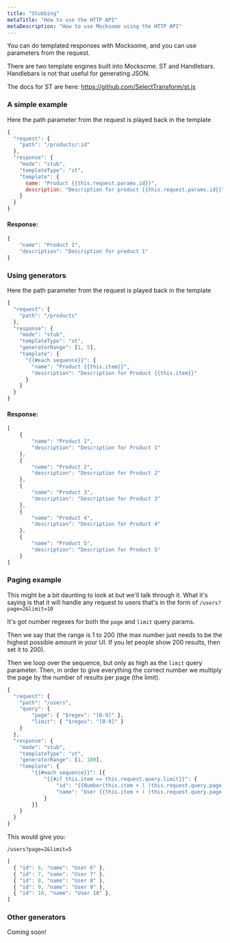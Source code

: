 ```yaml
---
title: "Stubbing"
metaTitle: "How to use the HTTP API"
metaDescription: "How to use Mocksome using the HTTP API"
---
```


You can do templated responses with Mocksome, and you can use parameters from the request.

There are two template engines built into Mocksome. ST and Handlebars. Handlebars is not that useful for generating JSON.

The docs for ST are here: https://github.com/SelectTransform/st.js

### A simple example

Here the path parameter from the request is played back in the template

```javascript
{
  "request": {
    "path": "/products/:id"
  },
  "response": {
    "mode": "stub",
    "templateType": "st",
    "template": {
      name: "Product {{this.request.params.id}}",
      description: "Description for product {{this.request.params.id}}"
    }
  }
}
```

#### Response:

```javascript
{
    "name": "Product 1",
    "description": "Description for product 1"
}
```

### Using generators

Here the path parameter from the request is played back in the template

```javascript
{
  "request": {
    "path": "/products"
  },
  "response": {
    "mode": "stub",
    "templateType": "st",
    "generatorRange": [1, 5],
    "template": {
      "{{#each sequence}}": {
        "name": "Product {{this.item}}",
        "description": "Description for Product {{this.item}}"
      }
    }
  }
}
```

#### Response:

```javascript
[
    {
        "name": "Product 1",
        "description": "Description for Product 1"
    },
    {
        "name": "Product 2",
        "description": "Description for Product 2"
    },
    {
        "name": "Product 3",
        "description": "Description for Product 3"
    },
    {
        "name": "Product 4",
        "description": "Description for Product 4"
    },
    {
        "name": "Product 5",
        "description": "Description for Product 5"
    }
]
```

### Paging example

This might be a bit daunting to look at but we'll talk through it. What it's saying is that it will handle any request to users that's in the form of
`/users?page=2&limit=10`

It's got number regexes for both the `page` and `limit` query params.

Then we say that the range is 1 to 200 (the max number just needs to be the highest possible amount in your UI. If you let people show 200 results, then set it to 200).

Then we loop over the sequence, but only as high as the `limit` query parameter. Then, in order to give everything the correct number we multiply the page by the number of results per page (the limit).

```javascript
{
  "request": {
    "path": "/users",
    "query": {
    	"page": { "$regex": "[0-9]" },
    	"limit": { "$regex": "[0-9]" }
    }
  },
  "response": {
    "mode": "stub",
    "templateType": "st",
    "generatorRange": [1, 100],
    "template": {
      	"{{#each sequence}}": [{
	      	"{{#if this.item <= this.request.query.limit}}": {
	      		"id": "{{Number(this.item + ( (this.request.query.page - 1) * this.request.query.limit))}}",
	        	"name": "User {{this.item + ( (this.request.query.page - 1) * this.request.query.limit)}}"
	      	}
      	}]
    }
  }
}
```

This would give you:

`/users?page=2&limit=5`

```javascript
[
  { "id": 6, "name": "User 6" },
  { "id": 7, "name": "User 7" },
  { "id": 8, "name": "User 8" },
  { "id": 9, "name": "User 9" },
  { "id": 10, "name": "User 10" },
]
```

### Other generators

Coming soon!